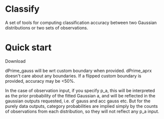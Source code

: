 # Classify
A set of tools for computing classification accuracy between two Gaussian distributions or two sets of observations.

# Quick start
Download 

dPrime_gauss will be wrt custom boundary when provided. dPrime_aprx doesn't care about any boundaries. If a flipped custom boundary is provided, accuracy may be <50%.

In the case of observation input, if you specify p_a, this will be interpreted as the prior probability of the fitted Gaussian a, and will be reflected in the gaussian outputs requested, i.e. d' gauss and acc gauss etc. But for the purely data outputs, category probabilities are implied simply by the counts of observations from each distribution, so they will not reflect any p_a input.
